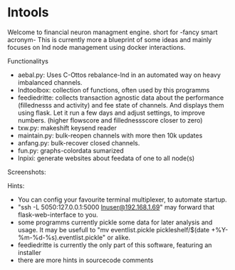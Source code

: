 # lntools
Welcome to financial neuron managment engine. short for -fancy smart acronym- This is currently more a blueprint of some ideas and mainly focuses on lnd node management using docker interactions.

Functionalitys
  - aebal.py: Uses C-Ottos rebalance-lnd in an automated way on heavy imbalanced channels.
  - lndtoolbox: collection of functions, often used by this programms
  - feediedritte: collects transaction agnostic data about the performance (fillednesss and activity) and fee state of channels. And displays them using flask. Let it run a few days and adjust settings, to improve numbers. (higher flowscore and fillednessscore closer to zero)
  - txw.py: makeshift keysend reader
  - maintain.py: bulk-reopen channels with more then 10k updates
  - anfang.py: bulk-recover closed channels.
  - fun.py: graphs-colordata sumarized
  - lnpixi: generate websites about feedata of one to all node(s)

Screenshots:


Hints:
  - You can config your favourite terminal multiplexer, to automate startup.
  - "ssh -L 5050:127.0.0.1:5000 lnuser@192.168.1.69" may forward that flask-web-interface to you.
  - some programms currently pickle some data for later analysis and usage. It may be usefull to "mv eventlist.pickle  pickleshelf/$(date +%Y-%m-%d-%s).eventlist.pickle" or alike.
  - feediedritte is currently the only part of this software, featuring an installer
  - there are more hints in sourcecode comments
